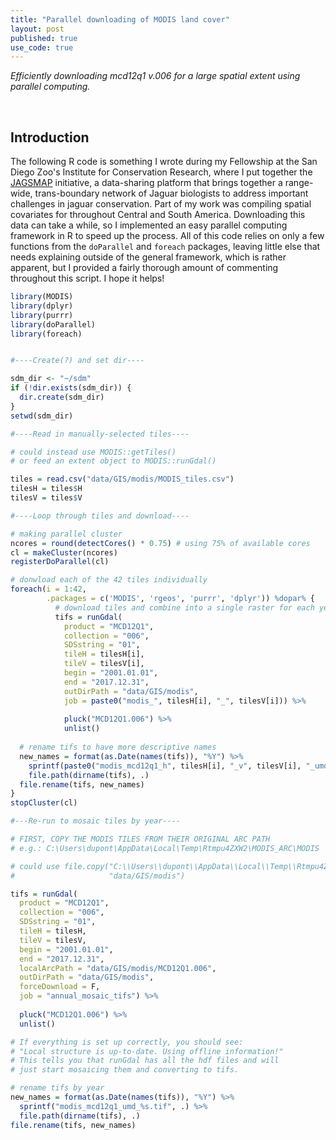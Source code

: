 ```yaml
---
title: "Parallel downloading of MODIS land cover"
layout: post
published: true
use_code: true
---
```

<i>Efficiently downloading mcd12q1 v.006 for a large spatial extent using parallel computing.</i>

<br>

## Introduction

The following R code is something I wrote during my Fellowship at the San Diego Zoo's Institute for Conservation Research, where I put together the [JAGSMAP](http://www.JAGSMAP.org) initiative, a data-sharing platform that brings together a range-wide, trans-boundary network of Jaguar biologists to address important challenges in jaguar conservation. Part of my work was compiling spatial covariates for throughout Central and South America. Downloading this data can take a while, so I implemented an easy parallel computing framework in R to speed up the process. All of this code relies on only a few functions from the `doParallel` and `foreach` packages, leaving little else that needs explaining outside of the general framework, which is rather apparent, but I provided a fairly thorough amount of commenting throughout this script. I hope it helps! 


```r
library(MODIS)
library(dplyr)
library(purrr)
library(doParallel)
library(foreach)


#----Create(?) and set dir----

sdm_dir <- "~/sdm"
if (!dir.exists(sdm_dir)) {
  dir.create(sdm_dir)
}
setwd(sdm_dir)
```

```r
#----Read in manually-selected tiles----

# could instead use MODIS::getTiles() 
# or feed an extent object to MODIS::runGdal()

tiles = read.csv("data/GIS/modis/MODIS_tiles.csv")
tilesH = tiles$H
tilesV = tiles$V
```

```r
#----Loop through tiles and download----

# making parallel cluster
ncores = round(detectCores() * 0.75) # using 75% of available cores
cl = makeCluster(ncores)
registerDoParallel(cl)

# donwload each of the 42 tiles individually
foreach(i = 1:42,
        .packages = c('MODIS', 'rgeos', 'purrr', 'dplyr')) %dopar% {
          # download tiles and combine into a single raster for each year
          tifs = runGdal(
            product = "MCD12Q1",
            collection = "006",
            SDSstring = "01",
            tileH = tilesH[i],
            tileV = tilesV[i],
            begin = "2001.01.01",
            end = "2017.12.31",
            outDirPath = "data/GIS/modis",
            job = paste0("modis_", tilesH[i], "_", tilesV[i])) %>%
            
            pluck("MCD12Q1.006") %>%
            unlist()
          
  # rename tifs to have more descriptive names
  new_names = format(as.Date(names(tifs)), "%Y") %>%
    sprintf(paste0("modis_mcd12q1_h", tilesH[i], "_v", tilesV[i], "_umd_%s.tif"), .) %>%
    file.path(dirname(tifs), .)
  file.rename(tifs, new_names)
}
stopCluster(cl)
```

```r
#---Re-run to mosaic tiles by year----

# FIRST, COPY THE MODIS TILES FROM THEIR ORIGINAL ARC PATH
# e.g.: C:\Users\dupont\AppData\Local\Temp\Rtmpu4ZXW2\MODIS_ARC\MODIS

# could use file.copy("C:\\Users\\dupont\\AppData\\Local\\Temp\\Rtmpu4ZXW2\\MODIS_ARC\\MODIS\\MCD12Q1.006",
#                     "data/GIS/modis")

tifs = runGdal(
  product = "MCD12Q1",
  collection = "006",
  SDSstring = "01",
  tileH = tilesH,
  tileV = tilesV,
  begin = "2001.01.01",
  end = "2017.12.31",
  localArcPath = "data/GIS/modis/MCD12Q1.006",
  outDirPath = "data/GIS/modis",
  forceDownload = F,
  job = "annual_mosaic_tifs") %>%
  
  pluck("MCD12Q1.006") %>%
  unlist()

# If everything is set up correctly, you should see:
# "Local structure is up-to-date. Using offline information!"
# This tells you that runGdal has all the hdf files and will
# just start mosaicing them and converting to tifs.
```

```r
# rename tifs by year
new_names = format(as.Date(names(tifs)), "%Y") %>% 
  sprintf("modis_mcd12q1_umd_%s.tif", .) %>% 
  file.path(dirname(tifs), .)
file.rename(tifs, new_names)
```
